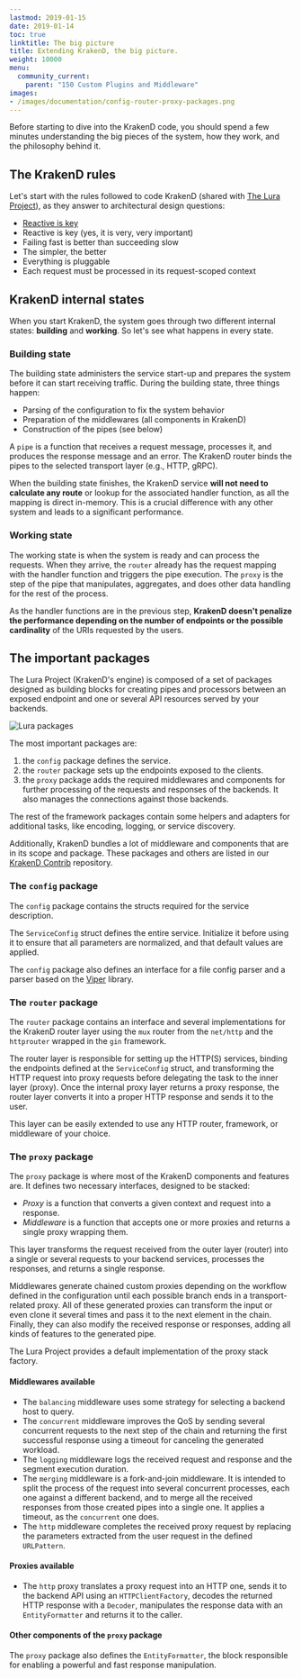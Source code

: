 ```yaml
---
lastmod: 2019-01-15
date: 2019-01-14
toc: true
linktitle: The big picture
title: Extending KrakenD, the big picture.
weight: 10000
menu:
  community_current:
    parent: "150 Custom Plugins and Middleware"
images:
- /images/documentation/config-router-proxy-packages.png
---
```

Before starting to dive into the KrakenD code, you should spend a few minutes understanding the big pieces of the system, how they work, and the philosophy behind it.

## The KrakenD rules
Let's start with the rules followed to code KrakenD (shared with [The Lura Project](https://luraproject.org)), as they answer to architectural design questions:

* [Reactive is key](http://www.reactivemanifesto.org/)
* Reactive is key (yes, it is very, very important)
* Failing fast is better than succeeding slow
* The simpler, the better
* Everything is pluggable
* Each request must be processed in its request-scoped context

## KrakenD internal states
When you start KrakenD, the system goes through two different internal states: **building** and **working**. So let's see what happens in every state.

### Building state
The building state administers the service start-up and prepares the system before it can start receiving traffic. During the building state, three things happen:

- Parsing of the configuration to fix the system behavior
- Preparation of the middlewares (all components in KrakenD)
- Construction of the pipes (see below)

A `pipe` is a function that receives a request message, processes it, and produces the response message and an error. The KrakenD router binds the pipes to the selected transport layer (e.g., HTTP, gRPC).

When the building state finishes, the KrakenD service **will not need to calculate any route** or lookup for the associated handler function, as all the mapping is direct in-memory. This is a crucial difference with any other system and leads to a significant performance.

### Working state
The working state is when the system is ready and can process the requests. When they arrive, the `router` already has the request mapping with the handler function and triggers the pipe execution. The `proxy` is the step of the pipe that manipulates, aggregates, and does other data handling for the rest of the process.

As the handler functions are in the previous step, **KrakenD doesn't penalize the performance depending on the number of endpoints or the possible cardinality** of the URIs requested by the users.

## The important packages
The Lura Project (KrakenD's engine) is composed of a set of packages designed as building blocks for creating pipes and processors between an exposed endpoint and one or several API resources served by your backends.


![Lura packages](/images/documentation/config-router-proxy-packages.png)

The most important packages are:

1. the `config` package defines the service.
2. the `router` package sets up the endpoints exposed to the clients.
3. the `proxy` package adds the required middlewares and components for further processing of the requests and responses of the backends. It also manages the connections against those backends.

The rest of the framework packages contain some helpers and adapters for additional tasks, like encoding, logging, or service discovery.

Additionally, KrakenD bundles a lot of middleware and components that are in its scope and package. These packages and others are listed in our [KrakenD Contrib](https://github.com/krakendio/krakend-contrib) repository.


### The `config` package

The `config` package contains the structs required for the service description.

The `ServiceConfig` struct defines the entire service. Initialize it before using it to ensure that all parameters are normalized, and that default values are applied.

The `config` package also defines an interface for a file config parser and a parser based on the [Viper](https://github.com/spf13/viper) library.

### The `router` package

The `router` package contains an interface and several implementations for the KrakenD router layer using the `mux` router from the `net/http` and the `httprouter` wrapped in the `gin` framework.

The router layer is responsible for setting up the HTTP(S) services, binding the endpoints defined at the `ServiceConfig` struct, and transforming the HTTP request into proxy requests before delegating the task to the inner layer (proxy). Once the internal proxy layer returns a proxy response, the router layer converts it into a proper HTTP response and sends it to the user.

This layer can be easily extended to use any HTTP router, framework, or middleware of your choice.

### The `proxy` package

The `proxy` package is where most of the KrakenD components and features are. It defines two necessary interfaces, designed to be stacked:

* *Proxy* is a function that converts a given context and request into a response.
* *Middleware* is a function that accepts one or more proxies and returns a single proxy wrapping them.

This layer transforms the request received from the outer layer (router) into a single or several requests to your backend services, processes the responses, and returns a single response.

Middlewares generate chained custom proxies depending on the workflow defined in the configuration until each possible branch ends in a transport-related proxy. All of these generated proxies can transform the input or even clone it several times and pass it to the next element in the chain. Finally, they can also modify the received response or responses, adding all kinds of features to the generated pipe.

The Lura Project provides a default implementation of the proxy stack factory.

#### Middlewares available

* The `balancing` middleware uses some strategy for selecting a backend host to query.
* The `concurrent` middleware improves the QoS by sending several concurrent requests to the next step of the chain and returning the first successful response using a timeout for canceling the generated workload.
* The `logging` middleware logs the received request and response and the segment execution duration.
* The `merging` middleware is a fork-and-join middleware. It is intended to split the process of the request into several concurrent processes, each one against a different backend, and to merge all the received responses from those created pipes into a single one. It applies a timeout, as the `concurrent` one does.
* The `http` middleware completes the received proxy request by replacing the parameters extracted from the user request in the defined `URLPattern`.

#### Proxies available

* The `http` proxy translates a proxy request into an HTTP one, sends it to the backend API using an `HTTPClientFactory`, decodes the returned HTTP response with a `Decoder`, manipulates the response data with an `EntityFormatter` and returns it to the caller.

#### Other components of the `proxy` package

The `proxy` package also defines the `EntityFormatter`, the block responsible for enabling a powerful and fast response manipulation.